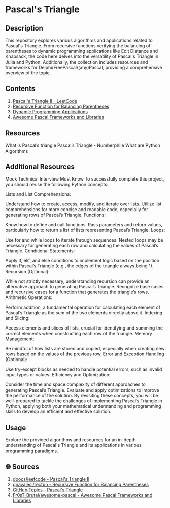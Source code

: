 #  Pascal's Triangle

## Description
This repository explores various algorithms and applications related to Pascal's Triangle. From recursive functions verifying the balancing of parentheses to dynamic programming applications like Edit Distance and Knapsack, the code here delves into the versatility of Pascal's Triangle in Julia and Python. Additionally, the collection includes resources and frameworks for Delphi/FreePascal/(any)Pascal, providing a comprehensive overview of the topic.

## Contents
1. [Pascal's Triangle II - LeetCode](https://github.com/doocs/leetcode/blob/main/solution/0100-0199/0119.Pascal's%20Triangle%20II/README_EN.md?plain=1)
2. [Recursive Function for Balancing Parentheses](https://github.com/gnavalesi/recfun/blob/master/README.md)
3. [Dynamic Programming Applications](https://github.com/topics/pascal-triangle?o=desc&s=stars)
4. [Awesome Pascal Frameworks and Libraries](https://github.com/Fr0sT-Brutal/awesome-pascal/blob/master/README.md?plain=1)

## Resources
What is Pascal’s triangle
Pascal’s Triangle - Numberphile
What are Python Algorithms
## Additional Resources
Mock Technical Interview
Must Know
To successfully complete this project, you should revise the following Python concepts:

Lists and List Comprehensions:

Understand how to create, access, modify, and iterate over lists.
Utilize list comprehensions for more concise and readable code, especially for generating rows of Pascal’s Triangle.
Functions:

Know how to define and call functions.
Pass parameters and return values, particularly how to return a list of lists representing Pascal’s Triangle.
Loops:

Use for and while loops to iterate through sequences.
Nested loops may be necessary for generating each row and calculating the values of Pascal’s Triangle.
Conditional Statements:

Apply if, elif, and else conditions to implement logic based on the position within Pascal’s Triangle (e.g., the edges of the triangle always being 1).
Recursion (Optional):

While not strictly necessary, understanding recursion can provide an alternative approach to generating Pascal’s Triangle.
Recognize base cases and recursive cases for a function that generates the triangle’s rows.
Arithmetic Operations:

Perform addition, a fundamental operation for calculating each element of Pascal’s Triangle as the sum of the two elements directly above it.
Indexing and Slicing:

Access elements and slices of lists, crucial for identifying and summing the correct elements when constructing each row of the triangle.
Memory Management:

Be mindful of how lists are stored and copied, especially when creating new rows based on the values of the previous row.
Error and Exception Handling (Optional):

Use try-except blocks as needed to handle potential errors, such as invalid input types or values.
Efficiency and Optimization:

Consider the time and space complexity of different approaches to generating Pascal’s Triangle.
Evaluate and apply optimizations to improve the performance of the solution.
By revisiting these concepts, you will be well-prepared to tackle the challenges of implementing Pascal’s Triangle in Python, applying both your mathematical understanding and programming skills to develop an efficient and effective solution.

## Usage
Explore the provided algorithms and resources for an in-depth understanding of Pascal's Triangle and its applications in various programming paradigms.

## 🌐 Sources
1. [doocs/leetcode - Pascal's Triangle II](https://github.com/doocs/leetcode/blob/main/solution/0100-0199/0119.Pascal's%20Triangle%20II/README_EN.md?plain=1)
2. [gnavalesi/recfun - Recursive Function for Balancing Parentheses](https://github.com/gnavalesi/recfun/blob/master/README.md)
3. [GitHub Topics - Pascal's Triangle](https://github.com/topics/pascal-triangle?o=desc&s=stars)
4. [Fr0sT-Brutal/awesome-pascal - Awesome Pascal Frameworks and Libraries](https://github.com/Fr0sT-Brutal/awesome-pascal/blob/master/README.md?plain=1)
